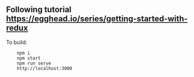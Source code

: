 ## Following tutorial https://egghead.io/series/getting-started-with-redux

To build:
```
    npm i
    npm start
    npm run serve
    http://localhost:3000
```
